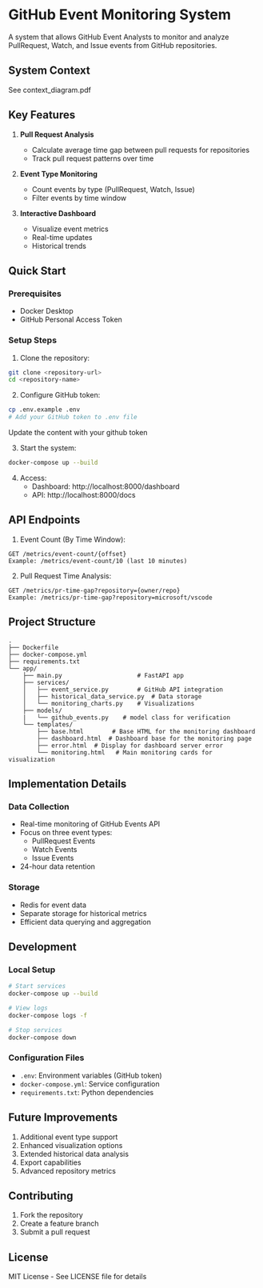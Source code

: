 # GitHub Event Monitoring System

A system that allows GitHub Event Analysts to monitor and analyze PullRequest, Watch, and Issue events from GitHub repositories.

## System Context
See context_diagram.pdf

## Key Features

1. **Pull Request Analysis**
   - Calculate average time gap between pull requests for repositories
   - Track pull request patterns over time

2. **Event Type Monitoring**
   - Count events by type (PullRequest, Watch, Issue)
   - Filter events by time window

3. **Interactive Dashboard**
   - Visualize event metrics
   - Real-time updates
   - Historical trends

## Quick Start

### Prerequisites
- Docker Desktop
- GitHub Personal Access Token

### Setup Steps
1. Clone the repository:
```bash
git clone <repository-url>
cd <repository-name>
```

2. Configure GitHub token:
```bash
cp .env.example .env
# Add your GitHub token to .env file
```
Update the content with your github token

3. Start the system:
```bash
docker-compose up --build
```

4. Access:
   - Dashboard: http://localhost:8000/dashboard
   - API: http://localhost:8000/docs

## API Endpoints

1. Event Count (By Time Window):
```
GET /metrics/event-count/{offset}
Example: /metrics/event-count/10 (last 10 minutes)
```

2. Pull Request Time Analysis:
```
GET /metrics/pr-time-gap?repository={owner/repo}
Example: /metrics/pr-time-gap?repository=microsoft/vscode
```

## Project Structure
```
.
├── Dockerfile
├── docker-compose.yml
├── requirements.txt
└── app/
    ├── main.py                     # FastAPI app
    ├── services/
    │   ├── event_service.py        # GitHub API integration
    │   ├── historical_data_service.py  # Data storage
    │   └── monitoring_charts.py    # Visualizations
    ├── models/
    |   └── github_events.py    # model class for verification
    └── templates/
        ├── base.html        # Base HTML for the monitoring dashboard
        ├── dashboard.html  # Dashboard base for the monitoring page
        ├── error.html  # Display for dashboard server error 
        └── monitoring.html   # Main monitoring cards for visualization
```

## Implementation Details

### Data Collection
- Real-time monitoring of GitHub Events API
- Focus on three event types:
  - PullRequest Events
  - Watch Events
  - Issue Events
- 24-hour data retention

### Storage
- Redis for event data
- Separate storage for historical metrics
- Efficient data querying and aggregation

## Development

### Local Setup
```bash
# Start services
docker-compose up --build

# View logs
docker-compose logs -f

# Stop services
docker-compose down
```

### Configuration Files
- `.env`: Environment variables (GitHub token)
- `docker-compose.yml`: Service configuration
- `requirements.txt`: Python dependencies

## Future Improvements
1. Additional event type support
2. Enhanced visualization options
3. Extended historical data analysis
4. Export capabilities
5. Advanced repository metrics

## Contributing
1. Fork the repository
2. Create a feature branch
3. Submit a pull request

## License
MIT License - See LICENSE file for details